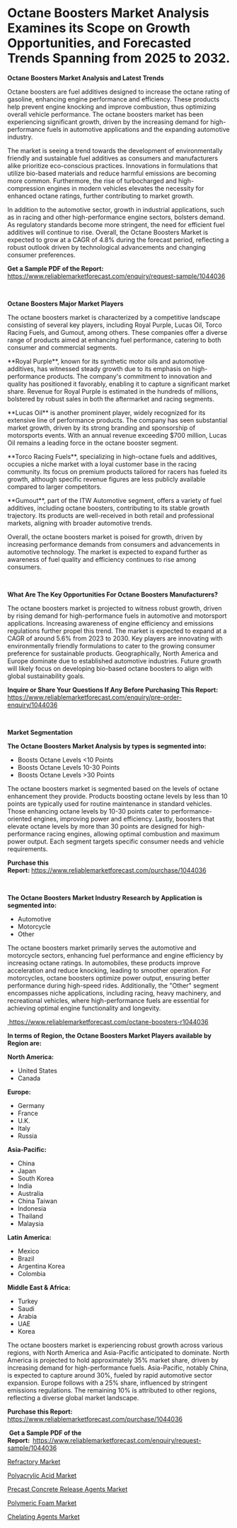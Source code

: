 <p><h1>Octane Boosters Market Analysis Examines its Scope on Growth Opportunities, and Forecasted Trends Spanning from 2025 to 2032.</h1></p><p><strong>Octane Boosters Market Analysis and Latest Trends</strong></p>
<p><p>Octane boosters are fuel additives designed to increase the octane rating of gasoline, enhancing engine performance and efficiency. These products help prevent engine knocking and improve combustion, thus optimizing overall vehicle performance. The octane boosters market has been experiencing significant growth, driven by the increasing demand for high-performance fuels in automotive applications and the expanding automotive industry.</p><p>The market is seeing a trend towards the development of environmentally friendly and sustainable fuel additives as consumers and manufacturers alike prioritize eco-conscious practices. Innovations in formulations that utilize bio-based materials and reduce harmful emissions are becoming more common. Furthermore, the rise of turbocharged and high-compression engines in modern vehicles elevates the necessity for enhanced octane ratings, further contributing to market growth.</p><p>In addition to the automotive sector, growth in industrial applications, such as in racing and other high-performance engine sectors, bolsters demand. As regulatory standards become more stringent, the need for efficient fuel additives will continue to rise. Overall, the Octane Boosters Market is expected to grow at a CAGR of 4.8% during the forecast period, reflecting a robust outlook driven by technological advancements and changing consumer preferences.</p></p>
<p><strong>Get a Sample PDF of the Report:&nbsp;</strong> <a href="https://www.reliablemarketforecast.com/enquiry/request-sample/1044036?utm_campaign=1906&utm_medium=2&utm_source=Github&utm_content=ia&utm_term=31032025&utm_id=octane-boosters">https://www.reliablemarketforecast.com/enquiry/request-sample/1044036</a></p>
<p>&nbsp;</p>
<p><strong>Octane Boosters Major Market Players</strong></p>
<p><p>The octane boosters market is characterized by a competitive landscape consisting of several key players, including Royal Purple, Lucas Oil, Torco Racing Fuels, and Gumout, among others. These companies offer a diverse range of products aimed at enhancing fuel performance, catering to both consumer and commercial segments.</p><p>**Royal Purple**, known for its synthetic motor oils and automotive additives, has witnessed steady growth due to its emphasis on high-performance products. The company's commitment to innovation and quality has positioned it favorably, enabling it to capture a significant market share. Revenue for Royal Purple is estimated in the hundreds of millions, bolstered by robust sales in both the aftermarket and racing segments.</p><p>**Lucas Oil** is another prominent player, widely recognized for its extensive line of performance products. The company has seen substantial market growth, driven by its strong branding and sponsorship of motorsports events. With an annual revenue exceeding $700 million, Lucas Oil remains a leading force in the octane booster segment.</p><p>**Torco Racing Fuels**, specializing in high-octane fuels and additives, occupies a niche market with a loyal customer base in the racing community. Its focus on premium products tailored for racers has fueled its growth, although specific revenue figures are less publicly available compared to larger competitors.</p><p>**Gumout**, part of the ITW Automotive segment, offers a variety of fuel additives, including octane boosters, contributing to its stable growth trajectory. Its products are well-received in both retail and professional markets, aligning with broader automotive trends.</p><p>Overall, the octane boosters market is poised for growth, driven by increasing performance demands from consumers and advancements in automotive technology. The market is expected to expand further as awareness of fuel quality and efficiency continues to rise among consumers.</p></p>
<p>&nbsp;</p>
<p><strong>What Are The Key Opportunities For Octane Boosters Manufacturers?</strong></p>
<p><p>The octane boosters market is projected to witness robust growth, driven by rising demand for high-performance fuels in automotive and motorsport applications. Increasing awareness of engine efficiency and emissions regulations further propel this trend. The market is expected to expand at a CAGR of around 5.6% from 2023 to 2030. Key players are innovating with environmentally friendly formulations to cater to the growing consumer preference for sustainable products. Geographically, North America and Europe dominate due to established automotive industries. Future growth will likely focus on developing bio-based octane boosters to align with global sustainability goals.</p></p>
<p><strong>Inquire or Share Your Questions If Any Before Purchasing This Report:</strong> <a href="https://www.reliablemarketforecast.com/enquiry/pre-order-enquiry/1044036?utm_campaign=1906&utm_medium=2&utm_source=Github&utm_content=ia&utm_term=31032025&utm_id=octane-boosters">https://www.reliablemarketforecast.com/enquiry/pre-order-enquiry/1044036</a></p>
<p>&nbsp;</p>
<p><strong>Market Segmentation</strong></p>
<p><strong>The Octane Boosters Market Analysis by types is segmented into:</strong></p>
<p><ul><li>Boosts Octane Levels <10 Points</li><li>Boosts Octane Levels 10-30 Points</li><li>Boosts Octane Levels >30 Points</li></ul></p>
<p><p>The octane boosters market is segmented based on the levels of octane enhancement they provide. Products boosting octane levels by less than 10 points are typically used for routine maintenance in standard vehicles. Those enhancing octane levels by 10-30 points cater to performance-oriented engines, improving power and efficiency. Lastly, boosters that elevate octane levels by more than 30 points are designed for high-performance racing engines, allowing optimal combustion and maximum power output. Each segment targets specific consumer needs and vehicle requirements.</p></p>
<p><strong>Purchase this Report:&nbsp;</strong><a href="https://www.reliablemarketforecast.com/purchase/1044036?utm_campaign=1906&utm_medium=2&utm_source=Github&utm_content=ia&utm_term=31032025&utm_id=octane-boosters">https://www.reliablemarketforecast.com/purchase/1044036</a></p>
<p>&nbsp;</p>
<p><strong>The Octane Boosters Market Industry Research by Application is segmented into:</strong></p>
<p><ul><li>Automotive</li><li>Motorcycle</li><li>Other</li></ul></p>
<p><p>The octane boosters market primarily serves the automotive and motorcycle sectors, enhancing fuel performance and engine efficiency by increasing octane ratings. In automobiles, these products improve acceleration and reduce knocking, leading to smoother operation. For motorcycles, octane boosters optimize power output, ensuring better performance during high-speed rides. Additionally, the "Other" segment encompasses niche applications, including racing, heavy machinery, and recreational vehicles, where high-performance fuels are essential for achieving optimal engine functionality and longevity.</p></p>
<p><a href="https://www.reliablemarketforecast.com/octane-boosters-r1044036?utm_campaign=1906&utm_medium=2&utm_source=Github&utm_content=ia&utm_term=31032025&utm_id=octane-boosters">&nbsp;https://www.reliablemarketforecast.com/octane-boosters-r1044036</a></p>
<p><strong>In terms of Region, the Octane Boosters Market Players available by Region are:</strong></p>
<p>
    <p> <strong> North America: </strong>
        <ul>
            <li>United States</li>
            <li>Canada</li>
        </ul>
        </p> 
    <p> <strong> Europe: </strong>
        <ul>
            <li>Germany</li>
            <li>France</li>
            <li>U.K.</li>
            <li>Italy</li>
            <li>Russia</li>
        </ul>
        </p> 
    <p> <strong> Asia-Pacific: </strong>
        <ul>
            <li>China</li>
            <li>Japan</li>
            <li>South Korea</li>
            <li>India</li>
            <li>Australia</li>
            <li>China Taiwan</li>
            <li>Indonesia</li>
            <li>Thailand</li>
            <li>Malaysia</li>
        </ul>
        </p> 
    <p> <strong> Latin America: </strong>
        <ul>
            <li>Mexico</li>
            <li>Brazil</li>
            <li>Argentina Korea</li>
            <li>Colombia</li>
        </ul>
        </p> 
    <p> <strong> Middle East & Africa: </strong>
        <ul>
            <li>Turkey</li>
            <li>Saudi</li>
            <li>Arabia</li>
            <li>UAE</li>
            <li>Korea</li>
        </ul>
    </p>
    </p>
<p><p>The octane boosters market is experiencing robust growth across various regions, with North America and Asia-Pacific anticipated to dominate. North America is projected to hold approximately 35% market share, driven by increasing demand for high-performance fuels. Asia-Pacific, notably China, is expected to capture around 30%, fueled by rapid automotive sector expansion. Europe follows with a 25% share, influenced by stringent emissions regulations. The remaining 10% is attributed to other regions, reflecting a diverse global market landscape.</p></p>
<p><strong>Purchase this Report: </strong><a href="https://www.reliablemarketforecast.com/purchase/1044036?utm_campaign=1906&utm_medium=2&utm_source=Github&utm_content=ia&utm_term=31032025&utm_id=octane-boosters">https://www.reliablemarketforecast.com/purchase/1044036</a></p>
<p>&nbsp;<strong>Get a Sample PDF of the Report:&nbsp;&nbsp;</strong><a href="https://www.reliablemarketforecast.com/enquiry/request-sample/1044036?utm_campaign=1906&utm_medium=2&utm_source=Github&utm_content=ia&utm_term=31032025&utm_id=octane-boosters">https://www.reliablemarketforecast.com/enquiry/request-sample/1044036</a></p>
<p><strong></strong></p>
<p><p><a href="https://github.com/claracpegios/Market-Research-Report-List-1/blob/main/refractory-market.md?utm_campaign=1906&utm_medium=2&utm_source=Github&utm_content=ia&utm_term=31032025&utm_id=octane-boosters">Refractory Market</a></p><p><a href="https://github.com/mukaithaisia/Market-Research-Report-List-1/blob/main/polyacrylic-acid-market.md?utm_campaign=1906&utm_medium=2&utm_source=Github&utm_content=ia&utm_term=31032025&utm_id=octane-boosters">Polyacrylic Acid Market</a></p><p><a href="https://github.com/hiwanatalak/Market-Research-Report-List-1/blob/main/precast-concrete-release-agents-market.md?utm_campaign=1906&utm_medium=2&utm_source=Github&utm_content=ia&utm_term=31032025&utm_id=octane-boosters">Precast Concrete Release Agents Market</a></p><p><a href="https://github.com/failarustic/Market-Research-Report-List-1/blob/main/polymeric-foam-market.md?utm_campaign=1906&utm_medium=2&utm_source=Github&utm_content=ia&utm_term=31032025&utm_id=octane-boosters">Polymeric Foam Market</a></p><p><a href="https://github.com/damjiederyd/Market-Research-Report-List-1/blob/main/chelating-agents-market.md?utm_campaign=1906&utm_medium=2&utm_source=Github&utm_content=ia&utm_term=31032025&utm_id=octane-boosters">Chelating Agents Market</a></p></p>